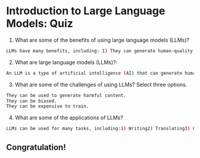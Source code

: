 # Introduction to Large Language Models: Quiz

1. What are some of the benefits of using large language models (LLMs)?
```bash
LLMs have many benefits, including: 1) They can generate human-quality text. 2) They can be used for a variety of tasks.3) They can be trained on massive datasets of text and code. 4) They are constantlyimproved.
```


2. What are large language models (LLMs)?:
```bash
An LLM is a type of artificial intelligence (AI) that can generate human-quality text. LLMs are trained on massive datasets of text and code, and they can be used for many tasks, such as writing, translating, and coding.
```

3. What are some of the challenges of using LLMs? Select three options.
```bash
They can be used to generate harmful content.
They can be biased.
They can be expensive to train.
```

4. What are some of the applications of LLMs?
```bash
LLMs can be used for many tasks, including:1) Writing2) Translating3) Coding4) Answering questions5) Summarizing text6) Generating creativecontent
```

## Congratulation!
